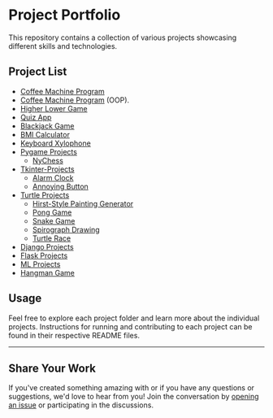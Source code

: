 # Project Portfolio

This repository contains a collection of various projects showcasing different skills and technologies.

## Project List

- [Coffee Machine Program](https://github.com/sree-hari-s/MasteringPyTrail/blob/main/Projects/Coffee%20Machine/README.md)
- [Coffee Machine Program](https://github.com/sree-hari-s/MasteringPyTrail/blob/main/Projects/Coffee%20Machine%20using%20OOPs/README.md) (OOP).
- [Higher Lower Game](https://github.com/sree-hari-s/MasteringPyTrail/blob/main/Projects/Higher%20Lower%20Game/README.md)
- [Quiz App](https://github.com/sree-hari-s/MasteringPyTrail/blob/main/Projects/Quiz%20App/README.md)
- [Blackjack Game](https://github.com/sree-hari-s/MasteringPyTrail/blob/main/Projects/The%20BlackJack/README.md)
- [BMI Calculator](https://github.com/sree-hari-s/MasteringPyTrail/tree/master/Projects/BMI%20Calculator/README.md)
- [Keyboard Xylophone](https://github.com/sree-hari-s/MasteringPyTrail/tree/master/Projects/Keyboard%20Xylophone/README.md)
- [Pygame Projects](https://github.com/sree-hari-s/MasteringPyTrail/tree/master/Projects/Pygame-Projects/README.md)
  - [NyChess](https://github.com/sree-hari-s/MasteringPyTrail/tree/master/Projects/Pygame-Projects/NyChess/README.md)
- [Tkinter-Projects](https://github.com/sree-hari-s/MasteringPyTrail/tree/master/Projects/Tkinter-Projects/README.md)
  - [Alarm Clock](https://github.com/sree-hari-s/MasteringPyTrail/tree/master/Projects/Tkinter-Projects/Alarm%20Clock/README.md)
  - [Annoying Button](https://github.com/sree-hari-s/MasteringPyTrail/tree/master/Projects/Tkinter-Projects/Annoying%20Button/README.md)
- [Turtle Projects](https://github.com/sree-hari-s/MasteringPyTrail/tree/master/Projects/Turtle-Projects/README.md)
  - [Hirst-Style Painting Generator](https://github.com/sree-hari-s/MasteringPyTrail/blob/main/Projects/Turtle-Projects/Hirst%20Painting/README.md)
  - [Pong Game](https://github.com/sree-hari-s/MasteringPyTrail/blob/main/Projects/Turtle-Projects/Pong%20Game/README.md)
  - [Snake Game](https://github.com/sree-hari-s/MasteringPyTrail/blob/main/Projects/Turtle-Projects/Snake%20Game/README.md)
  - [Spirograph Drawing](https://github.com/sree-hari-s/MasteringPyTrail/blob/main/Projects/Turtle-Projects/Spirograph/README.md)
  - [Turtle Race](https://github.com/sree-hari-s/MasteringPyTrail/blob/main/Projects/Turtle-Projects/Turtle%20Race/README.md)
- [Django Projects](https://github.com/sree-hari-s/MasteringPyTrail/tree/master/Projects/Django-Projects/README.md)
- [Flask Projects](https://github.com/sree-hari-s/MasteringPyTrail/tree/master/Projects/Flask-Projects/README.md)
- [ML Projects](https://github.com/sree-hari-s/MasteringPyTrail/tree/master/Projects/ML-Projects/README.md)
- [Hangman Game](https://github.com/sree-hari-s/MasteringPyTrail/tree/master/Projects/Hangman/README.md)

## Usage

Feel free to explore each project folder and learn more about the individual projects. Instructions for running and contributing to each project can be found in their respective README files.

---

## Share Your Work

If you've created something amazing with or if you have any questions or suggestions, we'd love to hear from you! Join the conversation by [opening an issue](https://github.com/sree-hari-s/MasteringPyTrail/issues) or participating in the discussions.
